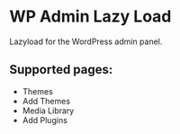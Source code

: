 # WP Admin Lazy Load

Lazyload for the WordPress admin panel.

## Supported pages:

- Themes
- Add Themes
- Media Library
- Add Plugins
